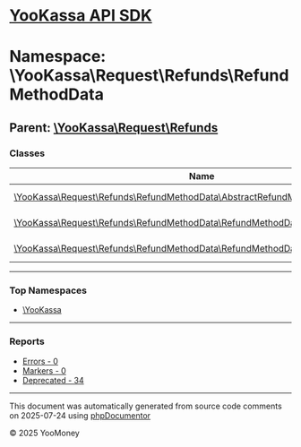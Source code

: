 # [YooKassa API SDK](../home.md)

# Namespace: \YooKassa\Request\Refunds\RefundMethodData

## Parent: [\YooKassa\Request\Refunds](../namespaces/yookassa-request-refunds.md)

### Classes

| Name | Summary |
| ---- | ------- |
| [\YooKassa\Request\Refunds\RefundMethodData\AbstractRefundMethodData](../classes/YooKassa-Request-Refunds-RefundMethodData-AbstractRefundMethodData.md) | Класс, представляющий модель AbstractRefundMethod. |
| [\YooKassa\Request\Refunds\RefundMethodData\RefundMethodDataElectronicCertificate](../classes/YooKassa-Request-Refunds-RefundMethodData-RefundMethodDataElectronicCertificate.md) | Класс, представляющий модель ElectronicCertificateRefundMethod. |
| [\YooKassa\Request\Refunds\RefundMethodData\RefundMethodDataFactory](../classes/YooKassa-Request-Refunds-RefundMethodData-RefundMethodDataFactory.md) | Класс, представляющий модель RefundMethodDataFactory. |

---

### Top Namespaces

* [\YooKassa](../namespaces/yookassa.md)

---

### Reports
* [Errors - 0](../reports/errors.md)
* [Markers - 0](../reports/markers.md)
* [Deprecated - 34](../reports/deprecated.md)

---

This document was automatically generated from source code comments on 2025-07-24 using [phpDocumentor](http://www.phpdoc.org/)

&copy; 2025 YooMoney